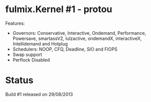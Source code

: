 fulmix.Kernel #1 - protou
=========================

Features:

- Governors: Conservative, Interactive, Ondemand, Performance, Powersave, smartassV2, lulzactive, ondemandX, interactiveX, Intellidemand and Hotplug
- Schedulers: NOOP, CFQ, Deadline, SIO and FIOPS
- Swap support
- Perflock Disabled


Status
======
Build #1 released on 29/08/2013 
